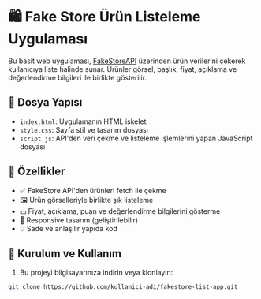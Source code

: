 # 🛍️ Fake Store Ürün Listeleme Uygulaması

Bu basit web uygulaması, [FakeStoreAPI](https://fakestoreapi.com/) üzerinden ürün verilerini çekerek kullanıcıya liste halinde sunar. Ürünler görsel, başlık, fiyat, açıklama ve değerlendirme bilgileri ile birlikte gösterilir.

## 📁 Dosya Yapısı

- `index.html`: Uygulamanın HTML iskeleti
- `style.css`: Sayfa stil ve tasarım dosyası
- `script.js`: API'den veri çekme ve listeleme işlemlerini yapan JavaScript dosyası

## 🔧 Özellikler

- ✅ FakeStore API'den ürünleri fetch ile çekme
- 🖼️ Ürün görselleriyle birlikte şık listeleme
- 💵 Fiyat, açıklama, puan ve değerlendirme bilgilerini gösterme
- 📱 Responsive tasarım (geliştirilebilir)
- 💡 Sade ve anlaşılır yapıda kod

## 🚀 Kurulum ve Kullanım

1. Bu projeyi bilgisayarınıza indirin veya klonlayın:

```bash
git clone https://github.com/kullanici-adi/fakestore-list-app.git
